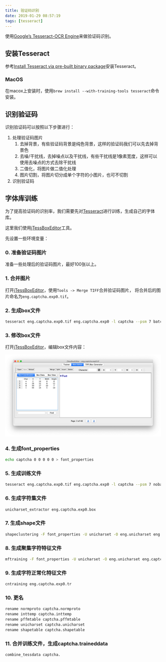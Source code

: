 ```yaml
---
title: 验证码识别
date: 2019-01-29 08:57:19
tags: [tesseract]
---
```


使用[Google’s Tesseract-OCR Engine][tesseract]来做验证码识别。

## 安装Tesseract

参考[Install Tesseract via pre-built binary package][tesseract_wiki]安装Tesseract。

### MacOS

在macox上安装时，使用`brew install --with-training-tools tesseract`命令安装。

## 识别验证码

识别验证码可以按照以下步骤进行：

1. 处理验证码图片
   1. 去掉背景，有些验证码背景是纯色背景，这样的验证码我们可以先去掉背景色
   2. 去噪/干扰线，去掉噪点以及干扰线，有些干扰线是1像素宽度，这样可以使用去噪点的方式去除干扰线
   3. 二值化，将图片做二值化处理
   4. 图片切割，将图片切分成单个字符的小图片，也可不切割
2. 识别验证码

<!--more-->

## 字体库训练

为了提高验证码的识别率，我们需要先对[Tesseract][]进行训练，生成自己的字体库。

这里我们使用[jTessBoxEditor][]工具。

先设置一些环境变量：

### 0. 准备验证码图片

准备一些处理后的验证码图片，最好100张以上。

### 1. 合并图片

打开[jTessBoxEditor][]，使用`Tools -> Merge TIFF`合并验证码图片，
将合并后的图片命名为`eng.captcha.exp0.tif`。

### 2. 生成box文件

```bash
tesseract eng.captcha.exp0.tif eng.captcha.exp0 -l captcha --psm 7 batch.nochop makebox
```

### 3. 修改box文件

打开[jTessBoxEditor][]，编辑box文件内容：

![](/images/jTessBoxEditor.png)

### 4. 生成font_properties

```bash
echo captcha 0 0 0 0 0 > font_properties
```

### 5. 生成训练文件

```bash
tesseract eng.captcha.exp0.tif eng.captcha.exp0 -l captcha --psm 7 nobatch box.train
```

### 6. 生成字符集文件

```bash
unicharset_extractor eng.captcha.exp0.box
```

### 7. 生成shape文件

```bash
shapeclustering -F font_properties -U unicharset -O eng.unicharset eng.captcha.exp0.tr
```

### 8. 生成聚集字符特征文件

```bash
mftraining -F font_properties -U unicharset -O eng.unicharset eng.captcha.exp0.tr
```

### 9. 生成字符正常化特征文件

```bash
cntraining eng.captcha.exp0.tr
```

### 10. 更名

```bash
rename normproto captcha.normproto
rename inttemp captcha.inttemp
rename pffmtable captcha.pffmtable
rename unicharset captcha.unicharset
rename shapetable captcha.shapetable
```

### 11. 合并训练文件，生成captcha.traineddata

```bash
combine_tessdata captcha.
```

[tesseract]: https://github.com/tesseract-ocr/tesseract
[tesseract_wiki]: https://github.com/tesseract-ocr/tesseract/wiki
[jTessBoxEditor]: http://vietocr.sourceforge.net/training.html
